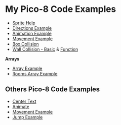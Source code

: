 # My Pico-8 Code Examples

- [Sprite Help](sprite.src.md)
- [Directions Example](directions.src)
- [Animation Example](animate.src)
- [Movement Example](movement.src)
- [Box Collision](draw_collision.src)
- [Wall Collision - Basic](wall_collision_simpler.src) & [Function](wall_collision_function.src)

**Arrays**

- [Array Example](array.src)
- [Rooms Array Example](story-engine/rooms.src)

## Others Pico-8 Code Examples

- [Center Text](others/center.src)
- [Animate](others/anim.p8)
- [Movement Example](others/movement.src)
- [Jump Example](others/jump.src)
